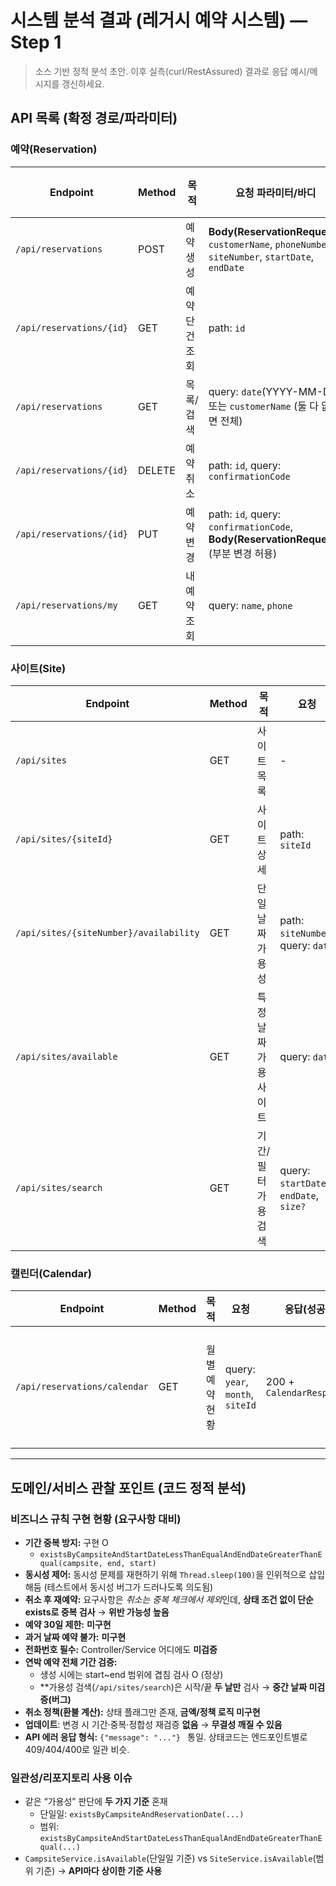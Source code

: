 # 시스템 분석 결과 (레거시 예약 시스템) — Step 1

> 소스 기반 정적 분석 초안. 이후 실측(curl/RestAssured) 결과로 응답 예시/메시지를 갱신하세요.

## API 목록 (확정 경로/파라미터)

### 예약(Reservation)
| Endpoint | Method | 목적 | 요청 파라미터/바디 | 응답(성공) | 실패·예외 처리(Controller 코드 기준) | 비고 |
|----------|--------|------|--------------------|------------|-------------------------------------|------|
| `/api/reservations` | POST | 예약 생성 | **Body(ReservationRequest)**: `customerName`, `phoneNumber`, `siteNumber`, `startDate`, `endDate` | 201 + `ReservationResponse` | RuntimeException → **409 CONFLICT** + `{"message":...}` | 동시성 재현용 `Thread.sleep(100)` 존재. 기간 중복 체크 O. **30일 이내/과거 금지/전화번호 필수 미검증** |
| `/api/reservations/{id}` | GET | 예약 단건 조회 | path: `id` | 200 + `ReservationResponse` | 미존재 → **404 NOT_FOUND** + `{"message":...}` |  |
| `/api/reservations` | GET | 목록/검색 | query: `date`(YYYY-MM-DD) 또는 `customerName` (둘 다 없으면 전체) | 200 + `List<ReservationResponse>` | - | `date`는 start~end 범위 포함 여부로 필터 |
| `/api/reservations/{id}` | DELETE | 예약 취소 | path: `id`, query: `confirmationCode` | 200 + `{"message":"예약이 취소되었습니다."}` | 코드 불일치 등 → **400 BAD_REQUEST** + `{"message":...}` | **당일 취소 시 status="CANCELLED_SAME_DAY"**, 그 외 "CANCELLED". 환불액 계산/정책 메시지는 없음 |
| `/api/reservations/{id}` | PUT | 예약 변경 | path: `id`, query: `confirmationCode`, **Body(ReservationRequest)** (부분 변경 허용) | 200 + `ReservationResponse` | 오류 → **400 BAD_REQUEST** + `{"message":...}` | 기간/중복 재검증 로직 **부재** |
| `/api/reservations/my` | GET | 내 예약 조회 | query: `name`, `phone` | 200 + `List<ReservationResponse>` | - | 정확 일치 검색 |

### 사이트(Site)
| Endpoint | Method | 목적 | 요청 | 응답(성공) | 실패 | 비고 |
|----------|--------|------|------|------------|------|------|
| `/api/sites` | GET | 사이트 목록 | - | 200 + `List<SiteResponse>` | - |  |
| `/api/sites/{siteId}` | GET | 사이트 상세 | path: `siteId` | 200 + `SiteResponse` | 미존재 시 500(예외) 가능 | Controller는 예외 매핑 없음 |
| `/api/sites/{siteNumber}/availability` | GET | 단일 날짜 가용성 | path: `siteNumber`, query: `date` | 200 + `{siteNumber,date,available}` | - | CampsiteService.isAvailable 사용(하루 단위) |
| `/api/sites/available` | GET | 특정 날짜 가용 사이트 | query: `date` | 200 + `List<SiteAvailabilityResponse>` | - | **existsByCampsiteAndReservationDate**만 검사 → 단일일 전용 |
| `/api/sites/search` | GET | 기간/필터 가용 검색 | query: `startDate`, `endDate`, `size?` | 200 + `List<SiteAvailabilityResponse>` | - | **시작일·종료일 두 날만 검사 → 구간 중간 날짜 미검사(버그)** |

### 캘린더(Calendar)
| Endpoint | Method | 목적 | 요청 | 응답(성공) | 비고 |
|----------|--------|------|------|------------|------|
| `/api/reservations/calendar` | GET | 월별 예약 현황 | query: `year`, `month`, `siteId` | 200 + `CalendarResponse` | Service에서 모든 예약 조회 후 해당 사이트/월 범위 매핑 |

---

## 도메인/서비스 관찰 포인트 (코드 정적 분석)

### 비즈니스 규칙 구현 현황 (요구사항 대비)
- **기간 중복 방지:** 구현 O
    - `existsByCampsiteAndStartDateLessThanEqualAndEndDateGreaterThanEqual(campsite, end, start)`
- **동시성 제어:** 동시성 문제를 재현하기 위해 `Thread.sleep(100)`을 인위적으로 삽입해둠 (테스트에서 동시성 버그가 드러나도록 의도됨)
- **취소 후 재예약:** 요구사항은 *취소는 중복 체크에서 제외*인데, **상태 조건 없이 단순 exists로 중복 검사** → **위반 가능성 높음**
- **예약 30일 제한:** **미구현**
- **과거 날짜 예약 불가:** **미구현**
- **전화번호 필수:** Controller/Service 어디에도 **미검증**
- **연박 예약 전체 기간 검증:**
    - 생성 시에는 start~end 범위에 겹침 검사 O (정상)
    - **가용성 검색(`/api/sites/search`)은 시작/끝 **두 날만** 검사 → **중간 날짜 미검증(버그)**
- **취소 정책(환불 계산):** 상태 플래그만 존재, **금액/정책 로직 미구현**
- **업데이트**: 변경 시 기간·중복·정합성 재검증 **없음** → **무결성 깨질 수 있음**
- **API 에러 응답 형식:** `{"message": "..."} ` 통일. 상태코드는 엔드포인트별로 409/404/400로 일관 비슷.

### 일관성/리포지토리 사용 이슈
- 같은 “가용성” 판단에 **두 가지 기준** 혼재
    - 단일일: `existsByCampsiteAndReservationDate(...)`
    - 범위: `existsByCampsiteAndStartDateLessThanEqualAndEndDateGreaterThanEqual(...)`
- `CampsiteService.isAvailable`(단일일 기준) vs `SiteService.isAvailable`(범위 기준) → **API마다 상이한 기준 사용**

